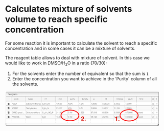 # Calculates mixture of solvents volume to reach specific concentration

For some reaction it is important to calculate the solvent to reach a specific concentration and in some cases it can be a mixture of solvents.

The reagent table allows to deal with mixture of solvent. In this case we would like to work in DMSO/H<sub>2</sub>O in a ratio (70/30):

1. For the solvents enter the number of equivalent so that the sum is `1`
2. Enter the concentration you want to achieve in the 'Purity' column of all the solvents.

![reagents.png](reagents.png)
